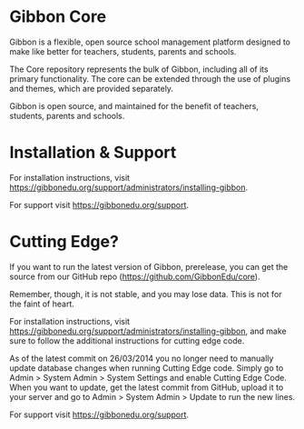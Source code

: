 Gibbon Core
===========
Gibbon is a flexible, open source school management platform designed to make like better for teachers, students, parents and schools.

The Core repository represents the bulk of Gibbon, including all of its primary functionality. The core can be extended through the use of plugins and themes, which are provided separately.

Gibbon is open source, and maintained for the benefit of teachers, students, parents and schools.


Installation & Support
======================
For installation instructions, visit https://gibbonedu.org/support/administrators/installing-gibbon.

For support visit https://gibbonedu.org/support.


Cutting Edge?
==============
If you want to run the latest version of Gibbon, prerelease, you can get the source from our GitHub repo (https://github.com/GibbonEdu/core).

Remember, though, it is not stable, and you may lose data. This is not for the faint of heart.

For installation instructions, visit https://gibbonedu.org/support/administrators/installing-gibbon, and make sure to follow the additional instructions for cutting edge code.

As of the latest commit on 26/03/2014 you no longer need to manually update database changes when running Cutting Edge code. Simply go to Admin > System Admin > System Settings and enable Cutting Edge Code. When you want to update, get the latest commit from GitHub, upload it to your server and go to Admin > System Admin > Update to run the new lines. 

For support visit https://gibbonedu.org/support.